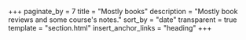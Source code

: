 +++
paginate_by = 7
title = "Mostly books"
description = "Mostly book reviews and some course's notes."
sort_by = "date"
transparent = true
template = "section.html"
insert_anchor_links = "heading"
+++
